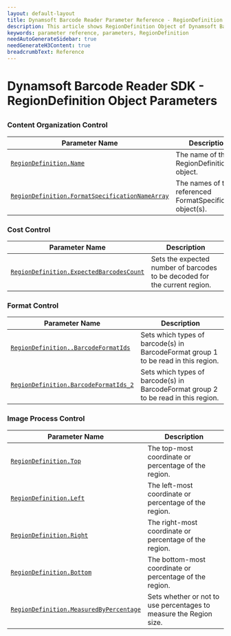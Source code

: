 ```yaml
---
layout: default-layout
title: Dynamsoft Barcode Reader Parameter Reference - RegionDefinition Object
description: This article shows RegionDefinition Object of Dynamsoft Barcode Reader.
keywords: parameter reference, parameters, RegionDefinition
needAutoGenerateSidebar: true
needGenerateH3Content: true
breadcrumbText: Reference
---
```



# Dynamsoft Barcode Reader SDK - RegionDefinition Object Parameters


## 

### Content Organization Control

 | Parameter Name | Description |
 | -------------- | ----------- | 
 | [`RegionDefinition.Name`](region-definition/content-organization-control.md#name) | The name of the RegionDefinition object. |
 | [`RegionDefinition.FormatSpecificationNameArray`](region-definition/content-organization-control.md#formatspecificationnamearray) | The names of the referenced FormatSpecification object(s). |


### Cost Control

 | Parameter Name | Description |
 | -------------- | ----------- | 
 | [`RegionDefinition.ExpectedBarcodesCount`](region-definition/cost-control.md#expectedbarcodescount) | Sets the expected number of barcodes to be decoded for the current region. |


### Format Control

 | Parameter Name | Description |
 | -------------- | ----------- | 
 | [`RegionDefinition..BarcodeFormatIds`](region-definition/format-control.md#barcodeformatids) | Sets which types of barcode(s) in BarcodeFormat group 1 to be read in this region. |
 | [`RegionDefinition.BarcodeFormatIds_2`](region-definition/format-control.md#barcodeformatids_2) | Sets which types of barcode(s) in BarcodeFormat group 2 to be read in this region. |
 
 
### Image Process Control

 | Parameter Name | Description |
 | -------------- | ----------- | 
 | [`RegionDefinition.Top`](region-definition/image-process-control.md#top) | 	The top-most coordinate or percentage of the region. | 
 | [`RegionDefinition.Left`](region-definition/image-process-control.md#left) | 	The left-most coordinate or percentage of the region. | 
 | [`RegionDefinition.Right`](region-definition/image-process-control.md#right) | 	The right-most coordinate or percentage of the region. | 
 | [`RegionDefinition.Bottom`](region-definition/image-process-control.md#bottom) | 	The bottom-most coordinate or percentage of the region. | 
 | [`RegionDefinition.MeasuredByPercentage`](region-definition/image-process-control.md#measuredbypercentage) | 	Sets whether or not to use percentages to measure the Region size. | 



